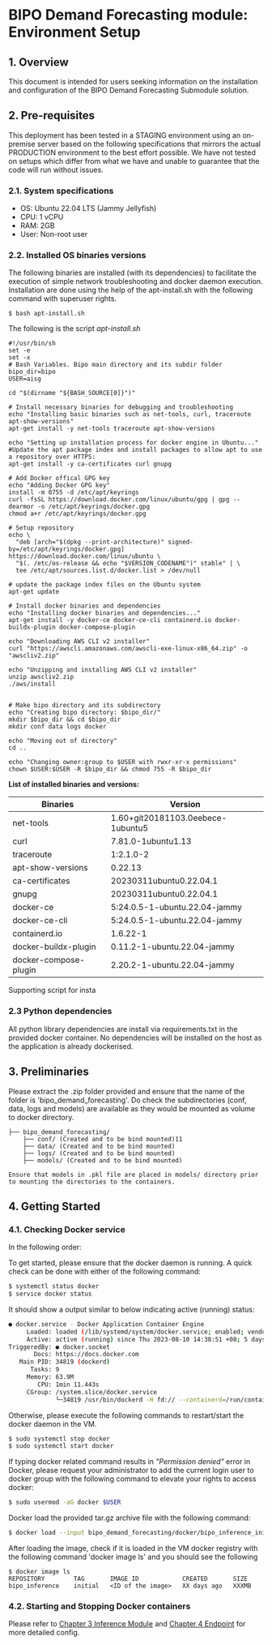 # BIPO Demand Forecasting module: Environment Setup

## 1. Overview

This document is intended for users seeking information on the installation and configuration of the BIPO Demand Forecasting Submodule solution.

## 2. Pre-requisites

This deployment has been tested in a STAGING environment using an on-premise server based on the following specifications that mirrors the actual PRODUCTION environment to the best effort possible. We have not tested on setups which differ from what we have and unable to guarantee that the code will run without issues.

### 2.1. System specifications

 - OS: Ubuntu 22.04 LTS (Jammy Jellyfish)
 - CPU: 1 vCPU
 - RAM: 2GB
 - User: Non-root user

### 2.2. Installed OS binaries versions 

The following binaries are installed (with its dependencies) to facilitate the execution of simple network troubleshooting and docker daemon execution. Installation are done using the help of the apt-install.sh with the following command with superuser rights.

```
$ bash apt-install.sh
```

The following is the script *apt-install.sh*
```
#!/usr/bin/sh
set -e
set -x
# Bash Variables. Bipo main directory and its subdir folder
bipo_dir=bipo
USER=aisg

cd "$(dirname "${BASH_SOURCE[0]}")"

# Install necessary binaries for debugging and troubleshooting
echo "Installing basic binaries such as net-tools, curl, traceroute apt-show-versions"
apt-get install -y net-tools traceroute apt-show-versions

echo "Setting up installation process for docker engine in Ubuntu..."
#Update the apt package index and install packages to allow apt to use a repository over HTTPS:
apt-get install -y ca-certificates curl gnupg 

# Add Docker offical GPG key
echo "Adding Docker GPG key"
install -m 0755 -d /etc/apt/keyrings
curl -fsSL https://download.docker.com/linux/ubuntu/gpg | gpg --dearmor -o /etc/apt/keyrings/docker.gpg
chmod a+r /etc/apt/keyrings/docker.gpg

# Setup repository
echo \
  "deb [arch="$(dpkg --print-architecture)" signed-by=/etc/apt/keyrings/docker.gpg] https://download.docker.com/linux/ubuntu \
  "$(. /etc/os-release && echo "$VERSION_CODENAME")" stable" | \
  tee /etc/apt/sources.list.d/docker.list > /dev/null
  
# update the package index files on the Ubuntu system
apt-get update

# Install docker binaries and dependencies
echo "Installing docker binaries and dependencies..."
apt-get install -y docker-ce docker-ce-cli containerd.io docker-buildx-plugin docker-compose-plugin

echo "Downloading AWS CLI v2 installer"
curl "https://awscli.amazonaws.com/awscli-exe-linux-x86_64.zip" -o "awscliv2.zip"

echo "Unzipping and installing AWS CLI v2 installer"
unzip awscliv2.zip
./aws/install


# Make bipo directory and its subdirectory
echo "Creating bipo directory: $bipo_dir/"
mkdir $bipo_dir && cd $bipo_dir
mkdir conf data logs docker

echo "Moving out of directory" 
cd ..

echo "Changing owner:group to $USER with rwxr-xr-x permissions"
chown $USER:$USER -R $bipo_dir && chmod 755 -R $bipo_dir 
```

**List of installed binaries and versions:**

|Binaries|Version|
| - | - |
|net-tools|1.60+git20181103.0eebece-1ubuntu5|
|curl|7.81.0-1ubuntu1.13|
|traceroute|1:2.1.0-2|
|apt-show-versions|0.22.13|
|ca-certificates|20230311ubuntu0.22.04.1|
|gnupg|20230311ubuntu0.22.04.1|
|docker-ce|5:24.0.5-1-ubuntu.22.04-jammy|
|docker-ce-cli|5:24.0.5-1-ubuntu.22.04-jammy|
|containerd.io|1.6.22-1|
|docker-buildx-plugin|0.11.2-1-ubuntu.22.04-jammy|
|docker-compose-plugin|2.20.2-1-ubuntu.22.04-jammy|

Supporting script for insta


### 2.3 Python dependencies

All python library dependencies are install via requirements.txt in the provided docker container. No dependencies will be installed on the host as the application is already dockerised.

## 3. Preliminaries

Please extract the .zip folder provided and ensure that the name of the folder is 'bipo_demand_forecasting'. Do check the subdirectories (conf, data, logs and models) are available as they would be mounted as volume to docker directory.
```
├── bipo_demand_forecasting/
    ├── conf/ (Created and to be bind mounted)11
    ├── data/ (Created and to be bind mounted)
    ├── logs/ (Created and to be bind mounted)
    ├── models/ (Created and to be bind mounted)

Ensure that models in .pkl file are placed in models/ directory prior to mounting the directories to the containers.
```
## 4. Getting Started

### 4.1. Checking Docker service

In the following order: 

To get started, please ensure that the docker daemon is running. A quick check can be done with either of the following command:
``` bash
$ systemctl status docker
$ service docker status
```

It should show a output similar to below indicating active (running) status:
``` bash
● docker.service - Docker Application Container Engine
     Loaded: loaded (/lib/systemd/system/docker.service; enabled; vendor preset: enabled)
     Active: active (running) since Thu 2023-08-10 14:38:51 +08; 5 days ago
TriggeredBy: ● docker.socket
       Docs: https://docs.docker.com
   Main PID: 34819 (dockerd)
      Tasks: 9
     Memory: 63.9M
        CPU: 1min 11.443s
     CGroup: /system.slice/docker.service
             └─34819 /usr/bin/dockerd -H fd:// --containerd=/run/containerd/containerd.sock
```

Otherwise, please execute the following commands to restart/start the docker daemon in the VM.

``` bash
$ sudo systemctl stop docker
$ sudo systemctl start docker
```


If typing docker related command results in *"Permission denied"* error in Docker, please request your administrator to add the current login user to docker group with the following command to elevate your rights to access docker:

``` bash
$ sudo usermod -aG docker $USER
```

Docker load the provided tar.gz archive file with the following command:
``` bash
$ docker load --input bipo_demand_forecasting/docker/bipo_inference_initial.tar
```

After loading the image, check if it is loaded in the VM docker registry with the following command 'docker image ls' and you should see the following
```
$ docker image ls
REPOSITORY        TAG       IMAGE ID            CREATED       SIZE
bipo_inference    initial   <ID of the image>   XX days ago   XXXMB
```

### 4.2. Starting and Stopping Docker containers

Please refer to [Chapter 3 Inference Module](./3-inference-module.md) and [Chapter 4 Endpoint](./4-endpoint.md) for more detailed config.